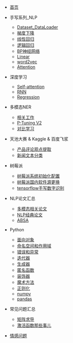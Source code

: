 <!-- _sidebar.md -->
* [首页](README.md)

* 手写系列_NLP
  * [Dataset_DataLoader](手写系列_NLP/01dataset_dataloader/dataset_dataloader.md)
  * [梯度下降](手写系列_NLP/02梯度下降/梯度下降.md)
  * [线性回归](手写系列_NLP/03线性回归/线性回归.md)
  * [逻辑回归](手写系列_NLP/04逻辑回归/逻辑回归.md)
  * [BP神经网络](手写系列_NLP/05BP神经网络/BP神经网络.md)
  * [Linear](手写系列_NLP/06Linear/Linear.md)
  * [word2vec](手写系列_NLP/07word_vec/word_vec.md)
  * [Attention](手写系列_NLP/08Attention/Attention.md)

* 深度学习
  * [Self-attention](深度学习/03Self-attention/Self-attention.md)
  * [RNN](深度学习/02RNN/RNN.md)
  * [Regression](深度学习/01Regression/Regression.md)

* 多模态NER
  * [相关工作](多模态NER/暑假进度记录.md)
  * [P-Tuning V2](多模态NER/P-Tuning_v2.md)
  * [对比学习](多模态NER/对比学习.md)

* 天池大赛 & Kaggle & 百度飞浆
  * [产品评论观点提取](天池大赛/产品评论观点提取.md)
  * [新闻文本分类](天池大赛/新闻文本分类.md)

* 树莓派
  * [树莓派系统初始化配置](树莓派/系统初始化配置.md)
  * [树莓派国内软件源更换](树莓派/树莓派国内源更换.md)
  * [tensorflow手写数字识别](树莓派/手写数字识别部署.md)

* NLP论文汇总
  * [多模态相关论文](NLP论文汇总/多模态相关论文.md)
  * [NLP经典论文](NLP论文汇总/nlp经典论文.md)
  * [ABSA](NLP论文汇总/ABSA.md)

* Python
  * [面向对象](Python/面向对象.md)
  * [命名空间和作用域](Python/命名空间和作用域.md)
  * [错误和异常](Python/错误和异常.md)
  * [迭代器](Python/迭代器.md)
  * [生成器](Python/生成器.md)
  * [匿名函数](Python/匿名函数.md)
  * [装饰器](Python/装饰器.md)
  * [魔术方法](Python/魔术方法.md)
  * [正则化](Python/正则化.md)
  * [numpy](Python/numpy.md)
  * [pandas](Python/pandas.md)

* 常见问题汇总
  * [矩阵求导](常见问题汇总/矩阵求导.md)
  * [激活函数那些事儿](常见问题汇总/激活函数那些事儿.md)

* [情感问题](情感问题/情感问题.md)
